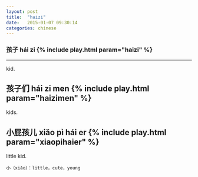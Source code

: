 ```yaml
---
layout: post
title:  "haizi"
date:   2015-01-07 09:30:14 
categories: chinese
---
```

### 孩子 hái zi {% include play.html param="haizi" %}

-----------
kid. 
      
孩子们 hái zi men {% include play.html param="haizimen" %}
-----------
kids.

小屁孩儿 xiǎo pì hái er {% include play.html param="xiaopihaier" %}
-----------
little kid.

    小（xiǎo）：little，cute，young
